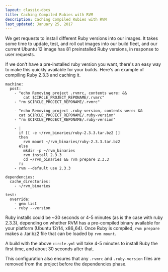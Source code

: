 ```yaml
---
layout: classic-docs
title: Caching Compiled Rubies with RVM
description: Caching Compiled Rubies with RVM
last_updated: January 25, 2017
---
```


We get requests to install different Ruby versions into our images.  It takes some time to update, test, and roll out images into our build fleet, and our current Ubuntu 12 image has 81 preinstalled Ruby versions, in response to user requests.

If we don't have a pre-installed ruby version you want, there's an easy way to make this quickly available for your builds.  Here's an example of compiling Ruby 2.3.3 and caching it.

```
machine:
  post:
    - "echo Removing project .rvmrc, contents were: &&
        cat $CIRCLE_PROJECT_REPONAME/.rvmrc"
    - "rm $CIRCLE_PROJECT_REPONAME/.rvmrc"

    - "echo Removing project .ruby-version, contents were: &&
      cat $CIRCLE_PROJECT_REPONAME/.ruby-version"
    - "rm $CIRCLE_PROJECT_REPONAME/.ruby-version"

    - |
      if [[ -e ~/rvm_binaries/ruby-2.3.3.tar.bz2 ]]
      then
        rvm mount ~/rvm_binaries/ruby-2.3.3.tar.bz2
      else
        mkdir -p ~/rvm_binaries
        rvm install 2.3.3
        cd ~/rvm_binaries && rvm prepare 2.3.3
      fi
    - rvm --default use 2.3.3

dependencies:
  cache_directories:
    - ~/rvm_binaries

test:
  override:
    - gem list
    - ruby --version
```

Ruby installs could be ~30 seconds or 4-5 minutes (as is the case with ruby 2.3.3), depending on whether RVM has a pre-compiled binary available for your platform (Ubuntu 12/14, x86_64).  Once Ruby is compiled, `rvm prepare` makes a .tar.bz2 file that can be loaded by `rvm mount`.

A build with the above `circle.yml` will take 4-5 minutes to install Ruby the first time, and about 30 seconds after that.

This configuration also ensures that any `.rvmrc` and `.ruby-version` files are removed from the project before the dependencies phase.
